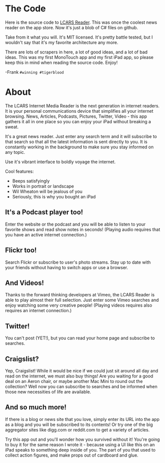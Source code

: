 The Code
===

Here is the source code to [LCARS Reader](http://lcarsreader.com). This was once the coolest
news reader on the app store. Now it's just a blob of C# files on github.

Take from it what you will. It's MIT licensed. It's pretty battle tested, but I wouldn't say
that it's my favorite architecture any more.

There are lots of scrapers in here, a lot of good ideas, and a lot of bad ideas. This was my first
MonoTouch app and my first iPad app, so please keep this in mind when reading the source code. Enjoy!

-Frank `#winning #tigerblood`


About
===

The LCARS Internet Media Reader is the next generation in internet readers. It is your personal communications device that simplifies all your internet browsing. News, Articles, Podcasts, Pictures, Twitter, Video - this app gathers it all in one place so you can enjoy your iPad without breaking a sweat.

It's a great news reader. Just enter any search term and it will subscribe to that search so that all the latest information is sent directly to you. It is constantly working in the background to make sure you stay informed on any topic.

Use it's vibrant interface to boldly voyage the internet.

Cool features:

* Beeps satisfyingly
* Works in portrait or landscape
* Wil Wheaton will be jealous of you
* Seriously, this is why you bought an iPad

It's a Podcast player too! 
---

Enter the website or the podcast and you will be able to listen to your favorite shows and read show notes in seconds! (Playing audio requires that you have an active internet connection.)

Flickr too!
---

Search Flickr or subscribe to user's photo streams. Stay up to date with your friends without having to switch apps or use a browser.

And Videos!
---

Thanks to the forward thinking developers at Vimeo, the LCARS Reader is able to play almost their full selection. Just enter some Vimeo searches and enjoy watching some very creative people! (Playing videos requires also requires an internet connection.)

Twitter!
---

You can't post (YET!), but you can read your home page and subscribe to searches.

Craigslist?
---

Yep, Craigslist! While it would be nice if we could just sit around all day and read on the internet, we must also buy things! Are you waiting for a good deal on an Aeron chair, or maybe another Mac Mini to round out the collection? Well now you can subscribe to searches and be informed when those new necessities of life are available.

And so much more!
---

If there is a blog or news site that you love, simply enter its URL into the app as a blog and you will be subscribed to its contents! Or try one of the big aggregator sites like digg.com or reddit.com to get a variety of articles.

Try this app out and you'll wonder how you survived without it! You're going to buy it for the same reason I wrote it - because using a UI like this on an iPad speaks to something deep inside of you.  The part of you that used to collect action figures, and make props out of cardboard and glue.


